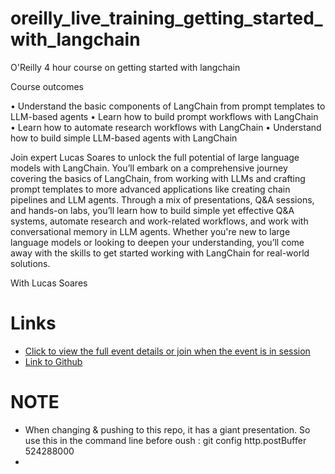 # oreilly_live_training_getting_started_with_langchain
O'Reilly 4 hour course on getting started with langchain

Course outcomes

• Understand the basic components of LangChain from prompt templates to LLM-based agents
• Learn how to build prompt workflows with LangChain
• Learn how to automate research workflows with LangChain
• Understand how to build simple LLM-based agents with LangChain

Join expert Lucas Soares to unlock the full potential of large language models with LangChain. You’ll embark on a comprehensive journey covering the basics of LangChain, from working with LLMs and crafting prompt templates to more advanced applications like creating chain pipelines and LLM agents. Through a mix of presentations, Q&A sessions, and hands-on labs, you’ll learn how to build simple yet effective Q&A systems, automate research and work-related workflows, and work with conversational memory in LLM agents. Whether you're new to large language models or looking to deepen your understanding, you’ll come away with the skills to get started working with LangChain for real-world solutions.

With Lucas Soares

# Links
- [Click to view the full event details or join when the event is in session](https://learning.oreilly.com/live-events/-/0636920098586/0790145077751/?utm_medium=calendar&utm_source=schedule%2Breminder&utm_campaign=calendar%2Bgoogle&utm_content=getting-started-with-langchain)
- [Link to Github](https://github.com/EnkrateiaLucca/oreilly_live_training_getting_started_with_langchain)

# NOTE
- When changing & pushing to this repo, it has a giant presentation. So use this in the command line before oush : git config http.postBuffer 524288000
- 
